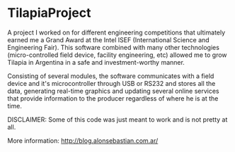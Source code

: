 TilapiaProject
==============

A project I worked on for different engineering competitions that ultimately earned me a Grand Award at the Intel ISEF (International Science and Engineering Fair). This software combined with many other technologies (micro-controlled field device, facility engineering, etc) allowed me to grow Tilapia in Argentina in a safe and investment-worthy manner.

Consisting of several modules, the software communicates with a field device and it's microcontroller through USB or RS232 and stores all the data, generating real-time graphics and updating several online services that provide information to the producer regardless of where he is at the time.

DISCLAIMER: Some of this code was just meant to work and is not pretty at all.

More information: http://blog.alonsebastian.com.ar/

